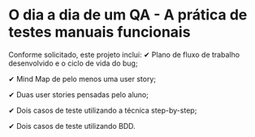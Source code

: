 # O dia a dia de um QA - A prática de testes manuais funcionais

Conforme solicitado, este projeto inclui:
✔ Plano de fluxo de trabalho desenvolvido e o ciclo de vida do bug;

✔ Mind Map de pelo menos uma user story; 

✔ Duas user stories pensadas pelo aluno;

✔ Dois casos de teste utilizando a técnica step-by-step;

✔ Dois casos de teste utilizando BDD.
